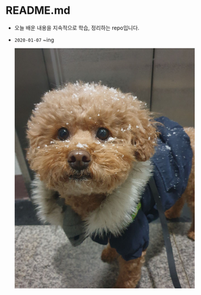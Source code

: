 # README.md

- 오늘 배운 내용을 지속적으로 학습, 정리하는 repo입니다.

- `2020-01-07` ~ing

  ![KakaoTalk_20210107_155254608_03](README.assets/KakaoTalk_20210107_155254608_03.jpg)
